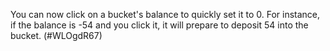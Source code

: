 You can now click on a bucket's balance to quickly set it to 0.  For instance, if the balance is -54 and you click it, it will prepare to deposit 54 into the bucket.  (#WLOgdR67)
